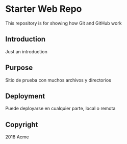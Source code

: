 # Starter Web Repo

This repository is for showing how Git and GitHub work

## Introduction

Just an introduction

## Purpose

Sitio de prueba con muchos archivos y directorios

## Deployment

Puede deployarse en cualquier parte, local o remota

## Copyright

2018 Acme
